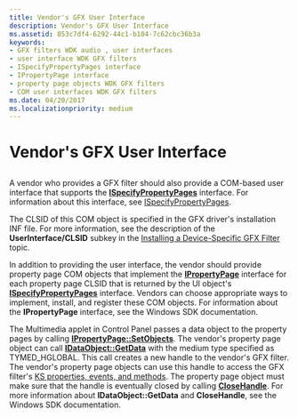 ```yaml
---
title: Vendor's GFX User Interface
description: Vendor's GFX User Interface
ms.assetid: 853c7df4-6292-44c1-b104-7c62cbc36b3a
keywords:
- GFX filters WDK audio , user interfaces
- user interface WDK GFX filters
- ISpecifyPropertyPages interface
- IPropertyPage interface
- property page objects WDK GFX filters
- COM user interfaces WDK GFX filters
ms.date: 04/20/2017
ms.localizationpriority: medium
---
```


# Vendor's GFX User Interface


## <span id="vendor_s_gfx_user_interface"></span><span id="VENDOR_S_GFX_USER_INTERFACE"></span>


A vendor who provides a GFX filter should also provide a COM-based user interface that supports the [**ISpecifyPropertyPages**](https://msdn.microsoft.com/library/windows/desktop/ms695217) interface. For information about this interface, see [ISpecifyPropertyPages](https://go.microsoft.com/fwlink/p/?linkid=106291).

The CLSID of this COM object is specified in the GFX driver's installation INF file. For more information, see the description of the **UserInterface/CLSID** subkey in the [Installing a Device-Specific GFX Filter](installing-a-device-specific-gfx-filter.md) topic.

In addition to providing the user interface, the vendor should provide property page COM objects that implement the [**IPropertyPage**](https://msdn.microsoft.com/library/windows/desktop/ms691246) interface for each property page CLSID that is returned by the UI object's [**ISpecifyPropertyPages**](https://msdn.microsoft.com/library/windows/desktop/ms695217) interface. Vendors can choose appropriate ways to implement, install, and register these COM objects. For information about the **IPropertyPage** interface, see the Windows SDK documentation.

The Multimedia applet in Control Panel passes a data object to the property pages by calling [**IPropertyPage::SetObjects**](https://msdn.microsoft.com/library/windows/desktop/ms678529). The vendor's property page object can call [**IDataObject::GetData**](https://msdn.microsoft.com/library/windows/desktop/ms678431) with the medium type specified as TYMED\_HGLOBAL. This call creates a new handle to the vendor's GFX filter. The vendor's property page objects can use this handle to access the GFX filter's [KS properties, events, and methods](https://msdn.microsoft.com/library/windows/hardware/ff567673). The property page object must make sure that the handle is eventually closed by calling [**CloseHandle**](https://msdn.microsoft.com/library/windows/desktop/ms724211). For more information about **IDataObject::GetData** and **CloseHandle**, see the Windows SDK documentation.

 

 




